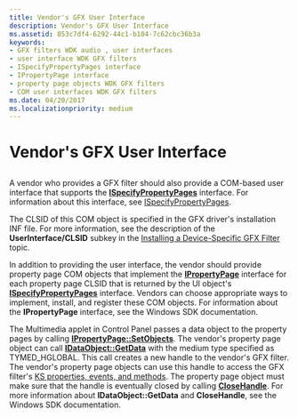 ```yaml
---
title: Vendor's GFX User Interface
description: Vendor's GFX User Interface
ms.assetid: 853c7df4-6292-44c1-b104-7c62cbc36b3a
keywords:
- GFX filters WDK audio , user interfaces
- user interface WDK GFX filters
- ISpecifyPropertyPages interface
- IPropertyPage interface
- property page objects WDK GFX filters
- COM user interfaces WDK GFX filters
ms.date: 04/20/2017
ms.localizationpriority: medium
---
```


# Vendor's GFX User Interface


## <span id="vendor_s_gfx_user_interface"></span><span id="VENDOR_S_GFX_USER_INTERFACE"></span>


A vendor who provides a GFX filter should also provide a COM-based user interface that supports the [**ISpecifyPropertyPages**](https://msdn.microsoft.com/library/windows/desktop/ms695217) interface. For information about this interface, see [ISpecifyPropertyPages](https://go.microsoft.com/fwlink/p/?linkid=106291).

The CLSID of this COM object is specified in the GFX driver's installation INF file. For more information, see the description of the **UserInterface/CLSID** subkey in the [Installing a Device-Specific GFX Filter](installing-a-device-specific-gfx-filter.md) topic.

In addition to providing the user interface, the vendor should provide property page COM objects that implement the [**IPropertyPage**](https://msdn.microsoft.com/library/windows/desktop/ms691246) interface for each property page CLSID that is returned by the UI object's [**ISpecifyPropertyPages**](https://msdn.microsoft.com/library/windows/desktop/ms695217) interface. Vendors can choose appropriate ways to implement, install, and register these COM objects. For information about the **IPropertyPage** interface, see the Windows SDK documentation.

The Multimedia applet in Control Panel passes a data object to the property pages by calling [**IPropertyPage::SetObjects**](https://msdn.microsoft.com/library/windows/desktop/ms678529). The vendor's property page object can call [**IDataObject::GetData**](https://msdn.microsoft.com/library/windows/desktop/ms678431) with the medium type specified as TYMED\_HGLOBAL. This call creates a new handle to the vendor's GFX filter. The vendor's property page objects can use this handle to access the GFX filter's [KS properties, events, and methods](https://msdn.microsoft.com/library/windows/hardware/ff567673). The property page object must make sure that the handle is eventually closed by calling [**CloseHandle**](https://msdn.microsoft.com/library/windows/desktop/ms724211). For more information about **IDataObject::GetData** and **CloseHandle**, see the Windows SDK documentation.

 

 




